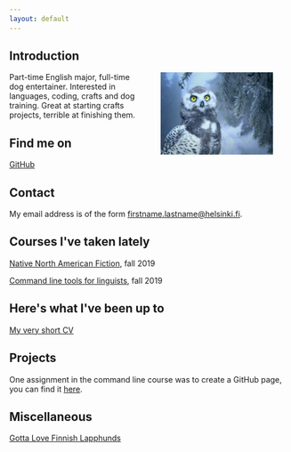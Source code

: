 ```yaml
---
layout: default
---
```


## Introduction

<img src="assets/images/owl.jpg" alt="Parsing is a hoot!" hspace="30" width="40%" align="right"/> Part-time English major, full-time dog entertainer. Interested in languages, coding, crafts and dog training. Great at starting crafts projects, terrible at finishing them. 

## Find me on

[GitHub](https://github.com/soiley/)

## Contact

My email address is of the form firstname.lastname@helsinki.fi. 

## Courses I've taken lately

[Native North American Fiction](https://courses.helsinki.fi/en/eng-3086/130779021), fall 2019

[Command line tools for linguists](https://courses.helsinki.fi/en/kik-lg219/129824412), fall 2019

## Here's what I've been up to

[My very short CV](./assets/documents/Soile_CV.pdf)

## Projects

One assignment in the command line course was to create a GitHub page, you can find it [here](https://github.com/soiley/cmd-line). 

## Miscellaneous 

[Gotta Love Finnish Lapphunds](https://en.wikipedia.org/wiki/Finnish_Lapphund) 
